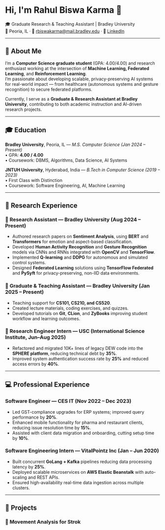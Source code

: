 # Hi, I'm Rahul Biswa Karma 👋  
🎓 Graduate Research & Teaching Assistant | Bradley University  
📍 Peoria, IL · 💌 [rbiswakarma@mail.bradley.edu](mailto:rbiswakarma@mail.bradley.edu) · 🔗 [LinkedIn](https://www.linkedin.com/in/rahul-biswa-karma-260898266/)

---

## 🌟 About Me
I’m a **Computer Science graduate student** (GPA: 4.00/4.00) and research enthusiast working at the intersection of **Machine Learning, Federated Learning**, and **Reinforcement Learning**.  
I’m passionate about developing scalable, privacy-preserving AI systems for real-world impact — from healthcare (autonomous systems and gesture recognition) to secure federated platforms.

Currently, I serve as a **Graduate & Research Assistant at Bradley University**, contributing to both academic instruction and AI-driven research projects.

---

## 🎓 Education
**Bradley University**, Peoria, IL — *M.S. Computer Science (Jan 2024 – Present)*  
• GPA: **4.00 / 4.00**  
• Coursework: DBMS, Algorithms, Data Science, AI Systems  

**JNTUH University**, Hyderabad, India — *B.Tech in Computer Science (2019 – 2023)*  
• First Class with Distinction  
• Coursework: Software Engineering, AI, Machine Learning  

---

## 🧠 Research Experience

### 🧩 **Research Assistant — Bradley University (Aug 2024 – Present)**
- Authored research papers on **Sentiment Analysis**, using **BERT** and **Transformers** for emotion and aspect-based classification.  
- Developed **Human Activity Recognition** and **Gesture Recognition** models via CNNs and RNNs integrated with **OpenCV** and **TensorFlow**.  
- Implemented **Q-learning** and **DDPG** for autonomous and simulated control systems.  
- Designed **Federated Learning** solutions using **TensorFlow Federated** and **PySyft** for privacy-preserving, non-IID data environments.

### 🧪 **Graduate & Teaching Assistant — Bradley University (Jan 2025 – Present)**
- Teaching support for **CS101, CS210, and CS520**.  
- Created lecture materials, coding exercises, and quizzes.  
- Developed tutorials on **Git**, **CLion**, and **ZyBooks** improving student workflow and learning outcomes.

### 🧠 **Research Engineer Intern — USC (International Science Institute, Jun–Aug 2025)**
- Refactored and migrated 10K+ lines of legacy DEW code into the **SPHERE platform**, reducing technical debt by **35%**.  
- Improved system authentication success rate by **25%** and reduced access errors by **40%**.

---

## 💻 Professional Experience

### **Software Engineer — CES IT (Nov 2022 – Dec 2023)**
- Led GST-compliance upgrades for ERP systems; improved query performance by **20%**.  
- Enhanced mobile functionality for pharma and restaurant clients, reducing issue resolution time by **15%**.  
- Assisted with client data migration and onboarding, cutting setup time by **10%**.

### **Software Engineering Intern — VitalPointz Inc (Jan – Jun 2020)**
- Built concurrent **GoLang + Kafka** pipelines reducing data processing latency by **25%**.  
- Deployed scalable microservices on **AWS Elastic Beanstalk** with auto-scaling and REST APIs.  
- Ensured high-availability real-time data ingestion across multiple clusters.

---

## 🧩 Projects

### 🦾 **Movement Analysis for Strok**
